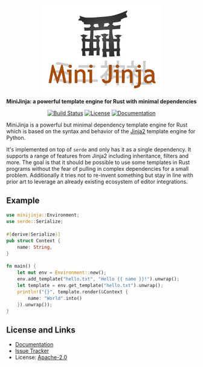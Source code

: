<div align="center">
  <img src="artwork/logo.png" alt="" width=320>
  <p><strong>MiniJinja: a powerful template engine for Rust with minimal dependencies</strong></p>

[![Build Status](https://github.com/mitsuhiko/minijinja/workflows/Tests/badge.svg?branch=main)](https://github.com/mitsuhiko/minijinja/actions?query=workflow%3ATests)
[![License](https://img.shields.io/github/license/mitsuhiko/minijinja)](https://github.com/mitsuhiko/minijinja/blob/main/LICENSE)
[![Documentation](https://docs.rs/minijinja/badge.svg)](https://docs.rs/minijinja)

</div>

MiniJinja is a powerful but minimal dependency template engine for Rust which
is based on the syntax and behavior of the
[Jinja2](https://jinja.palletsprojects.com/) template engine for Python.

It's implemented on top of `serde` and only has it as a single dependency. It
supports a range of features from Jinja2 including inheritance, filters and
more.  The goal is that it should be possible to use some templates in Rust
programs without the fear of pulling in complex dependencies for a small
problem.  Additionally it tries not to re-invent something but stay in line
with prior art to leverage an already existing ecosystem of editor integrations.

## Example

```rust
use minijinja::Environment;
use serde::Serialize;

#[derive(Serialize)]
pub struct Context {
    name: String,
}

fn main() {
    let mut env = Environment::new();
    env.add_template("hello.txt", "Hello {{ name }}!").unwrap();
    let template = env.get_template("hello.txt").unwrap();
    println!("{}", template.render(&Context {
        name: "World".into()
    }).unwrap());
}
```

## License and Links

- [Documentation](https://docs.rs/minijinja/)
- [Issue Tracker](https://github.com/mitsuhiko/minijinja/issues)
- License: [Apache-2.0](https://github.com/mitsuhiko/minijinja/blob/main/LICENSE)
